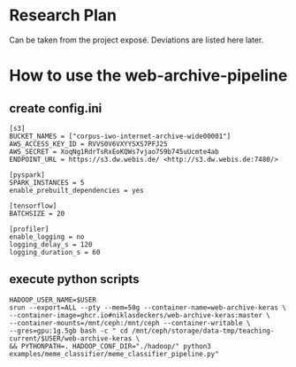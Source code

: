 # Research Plan

Can be taken from the project exposé. Deviations are listed here later.

# How to use the web-archive-pipeline
## create config.ini
```
[s3]
BUCKET_NAMES = ["corpus-iwo-internet-archive-wide00001"]
AWS_ACCESS_KEY_ID = RVVS0V6VXYYSXS7PFJ25
AWS_SECRET = XoqNg1RdrTsRxEoKQWs7vjao7S9b745uUcmte4ab
ENDPOINT_URL = https://s3.dw.webis.de/ <http://s3.dw.webis.de:7480/>

[pyspark]
SPARK_INSTANCES = 5
enable_prebuilt_dependencies = yes

[tensorflow]
BATCHSIZE = 20

[profiler]
enable_logging = no
logging_delay_s = 120
logging_duration_s = 60
```

## execute python scripts
```
HADOOP_USER_NAME=$USER 
srun --export=ALL --pty --mem=50g --container-name=web-archive-keras \
--container-image=ghcr.io#niklasdeckers/web-archive-keras:master \
--container-mounts=/mnt/ceph:/mnt/ceph --container-writable \
--gres=gpu:1g.5gb bash -c " cd /mnt/ceph/storage/data-tmp/teaching-current/$USER/web-archive-keras \
&& PYTHONPATH=. HADOOP_CONF_DIR="./hadoop/" python3 examples/meme_classifier/meme_classifier_pipeline.py"
```